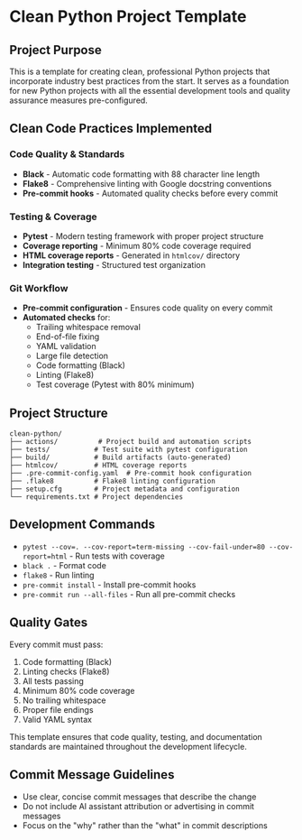 # Clean Python Project Template

## Project Purpose
This is a template for creating clean, professional Python projects that incorporate industry best practices from the start. It serves as a foundation for new Python projects with all the essential development tools and quality assurance measures pre-configured.

## Clean Code Practices Implemented

### Code Quality & Standards
- **Black** - Automatic code formatting with 88 character line length
- **Flake8** - Comprehensive linting with Google docstring conventions
- **Pre-commit hooks** - Automated quality checks before every commit

### Testing & Coverage
- **Pytest** - Modern testing framework with proper project structure
- **Coverage reporting** - Minimum 80% code coverage required
- **HTML coverage reports** - Generated in `htmlcov/` directory
- **Integration testing** - Structured test organization

### Git Workflow
- **Pre-commit configuration** - Ensures code quality on every commit
- **Automated checks** for:
  - Trailing whitespace removal
  - End-of-file fixing
  - YAML validation
  - Large file detection
  - Code formatting (Black)
  - Linting (Flake8)
  - Test coverage (Pytest with 80% minimum)

## Project Structure
```
clean-python/
├── actions/          # Project build and automation scripts
├── tests/           # Test suite with pytest configuration
├── build/           # Build artifacts (auto-generated)
├── htmlcov/         # HTML coverage reports
├── .pre-commit-config.yaml  # Pre-commit hook configuration
├── .flake8          # Flake8 linting configuration
├── setup.cfg        # Project metadata and configuration
└── requirements.txt # Project dependencies
```

## Development Commands
- `pytest --cov=. --cov-report=term-missing --cov-fail-under=80 --cov-report=html` - Run tests with coverage
- `black .` - Format code
- `flake8` - Run linting
- `pre-commit install` - Install pre-commit hooks
- `pre-commit run --all-files` - Run all pre-commit checks

## Quality Gates
Every commit must pass:
1. Code formatting (Black)
2. Linting checks (Flake8)
3. All tests passing
4. Minimum 80% code coverage
5. No trailing whitespace
6. Proper file endings
7. Valid YAML syntax

This template ensures that code quality, testing, and documentation standards are maintained throughout the development lifecycle.

## Commit Message Guidelines

- Use clear, concise commit messages that describe the change
- Do not include AI assistant attribution or advertising in commit messages
- Focus on the "why" rather than the "what" in commit descriptions
